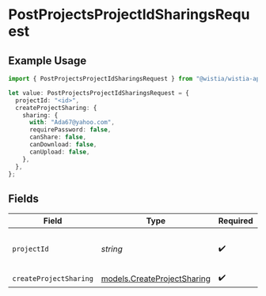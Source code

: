 # PostProjectsProjectIdSharingsRequest

## Example Usage

```typescript
import { PostProjectsProjectIdSharingsRequest } from "@wistia/wistia-api-client/models/operations";

let value: PostProjectsProjectIdSharingsRequest = {
  projectId: "<id>",
  createProjectSharing: {
    sharing: {
      with: "Ada67@yahoo.com",
      requirePassword: false,
      canShare: false,
      canDownload: false,
      canUpload: false,
    },
  },
};
```

## Fields

| Field                                                               | Type                                                                | Required                                                            | Description                                                         |
| ------------------------------------------------------------------- | ------------------------------------------------------------------- | ------------------------------------------------------------------- | ------------------------------------------------------------------- |
| `projectId`                                                         | *string*                                                            | :heavy_check_mark:                                                  | Hashed ID of the project to be shared                               |
| `createProjectSharing`                                              | [models.CreateProjectSharing](../../models/createprojectsharing.md) | :heavy_check_mark:                                                  | N/A                                                                 |